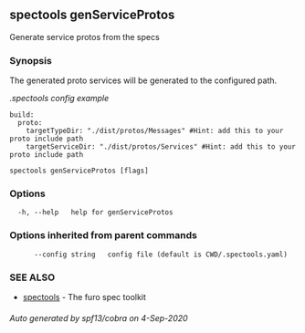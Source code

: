 ## spectools genServiceProtos

Generate service protos from the specs

### Synopsis

The generated proto services will be generated to the configured path.

*.spectools config example*

	build:
	  proto:
		targetTypeDir: "./dist/protos/Messages" #Hint: add this to your proto include path
		targetServiceDir: "./dist/protos/Services" #Hint: add this to your proto include path


```
spectools genServiceProtos [flags]
```

### Options

```
  -h, --help   help for genServiceProtos
```

### Options inherited from parent commands

```
      --config string   config file (default is CWD/.spectools.yaml)
```

### SEE ALSO

* [spectools](spectools.md)	 - The furo spec toolkit

###### Auto generated by spf13/cobra on 4-Sep-2020
